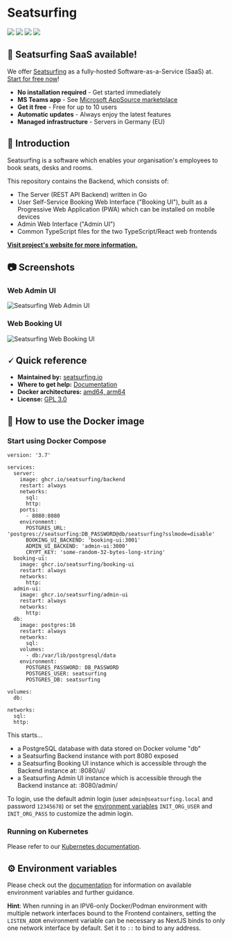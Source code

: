 # Seatsurfing

[![](https://img.shields.io/github/v/release/seatsurfing/seatsurfing)](https://github.com/seatsurfing/seatsurfing/releases)
[![](https://img.shields.io/github/release-date/seatsurfing/seatsurfing)](https://github.com/seatsurfing/seatsurfing/releases)
[![](https://img.shields.io/github/actions/workflow/status/seatsurfing/seatsurfing/release.yml?branch=main)](https://github.com/seatsurfing/seatsurfing/actions)
[![](https://img.shields.io/github/license/seatsurfing/seatsurfing)](https://github.com/seatsurfing/seatsurfing/blob/main/LICENSE)

## 🚀 Seatsurfing SaaS available!

We offer [Seatsurfing](https://seatsurfing.io/) as a fully-hosted Software-as-a-Service (SaaS) at. [Start for free now](https://seatsurfing.io/sign-up)!

- **No installation required** - Get started immediately
- **MS Teams app** - See [Microsoft AppSource marketplace](https://appsource.microsoft.com/product/office/WA200008773)
- **Get it free** - Free for up to 10 users
- **Automatic updates** - Always enjoy the latest features
- **Managed infrastructure** - Servers in Germany (EU)

## 📖 Introduction

Seatsurfing is a software which enables your organisation's employees to book seats, desks and rooms.

This repository contains the Backend, which consists of:

- The Server (REST API Backend) written in Go
- User Self-Service Booking Web Interface ("Booking UI"), built as a Progressive Web Application (PWA) which can be installed on mobile devices
- Admin Web Interface ("Admin UI")
- Common TypeScript files for the two TypeScript/React web frontends

**[Visit project's website for more information.](https://seatsurfing.io)**

## 📷 Screenshots

### Web Admin UI

![Seatsurfing Web Admin UI](https://raw.githubusercontent.com/seatsurfing/seatsurfing/main/.github/admin-ui.png)

### Web Booking UI

![Seatsurfing Web Booking UI](https://raw.githubusercontent.com/seatsurfing/seatsurfing/main/.github/booking-ui.png)

## 🗸 Quick reference

- **Maintained by:** [seatsurfing.io](https://seatsurfing.io/)
- **Where to get help:** [Documentation](https://seatsurfing.io/docs/)
- **Docker architectures:** [amd64, arm64](https://github.com/seatsurfing?tab=packages&repo_name=seatsurfing)
- **License:** [GPL 3.0](https://github.com/seatsurfing/seatsurfing/blob/main/LICENSE)

## 🐋 How to use the Docker image

### Start using Docker Compose

```
version: '3.7'

services:
  server:
    image: ghcr.io/seatsurfing/backend
    restart: always
    networks:
      sql:
      http:
    ports:
      - 8080:8080
    environment:
      POSTGRES_URL: 'postgres://seatsurfing:DB_PASSWORD@db/seatsurfing?sslmode=disable'
      BOOKING_UI_BACKEND: 'booking-ui:3001'
      ADMIN_UI_BACKEND: 'admin-ui:3000'
      CRYPT_KEY: 'some-random-32-bytes-long-string'
  booking-ui:
    image: ghcr.io/seatsurfing/booking-ui
    restart: always
    networks:
      http:
  admin-ui:
    image: ghcr.io/seatsurfing/admin-ui
    restart: always
    networks:
      http:
  db:
    image: postgres:16
    restart: always
    networks:
      sql:
    volumes:
      - db:/var/lib/postgresql/data
    environment:
      POSTGRES_PASSWORD: DB_PASSWORD
      POSTGRES_USER: seatsurfing
      POSTGRES_DB: seatsurfing

volumes:
  db:

networks:
  sql:
  http:
```

This starts...

- a PostgreSQL database with data stored on Docker volume "db"
- a Seatsurfing Backend instance with port 8080 exposed
- a Seatsurfing Booking UI instance which is accessible through the Backend instance at: :8080/ui/
- a Seatsurfing Admin UI instance which is accessible through the Backend instance at: :8080/admin/

To login, use the default admin login (user `admin@seatsurfing.local` and password `12345678`) or set the [environment variables](https://seatsurfing.io/docs/config) `INIT_ORG_USER` and `INIT_ORG_PASS` to customize the admin login.

### Running on Kubernetes

Please refer to our [Kubernetes documentation](https://seatsurfing.io/docs/kubernetes/).

## ⚙️ Environment variables

Please check out the [documentation](https://seatsurfing.io/docs/config) for information on available environment variables and further guidance.

**Hint**: When running in an IPV6-only Docker/Podman environment with multiple network interfaces bound to the Frontend containers, setting the `LISTEN_ADDR` environment variable can be necessary as NextJS binds to only one network interface by default. Set it to `::` to bind to any address.

